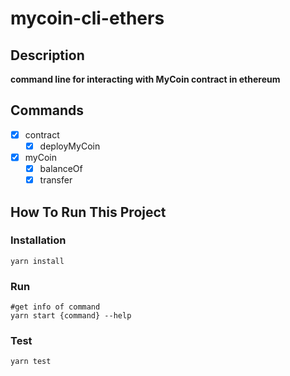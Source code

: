 # mycoin-cli-ethers

## Description

**command line for interacting with MyCoin contract in ethereum**

## Commands

- [x] contract
    - [x] deployMyCoin
- [x] myCoin
    - [x] balanceOf
    - [x] transfer

## How To Run This Project

### Installation

```shell
yarn install
```

### Run

```shell
#get info of command 
yarn start {command} --help  
```

### Test

```shell
yarn test
```
